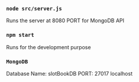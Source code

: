 ### `node src/server.js`

Runs the server at 8080 PORT for MongoDB API

### `npm start`

Runs for the development purpose


### `MongoDB`

Database Name: slotBookDB
PORT: 27017
localhost

